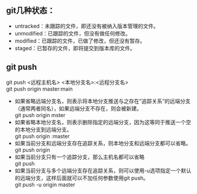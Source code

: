 ## git几种状态：  
- untracked：未跟踪的文件，即还没有被纳入版本管理的文件。  
- unmodified：已跟踪的文件，但没有做任何修改。  
- modified：已跟踪的文件，已做了修改，但还没有暂存。  
- staged：已暂存的文件，即将提交到版本库的文件。  

## git push  
git push <远程主机名> <本地分支名>:<远程分支名>  
git push origin master:main
- 如果省略远端分支名，则表示将本地分支推送与之存在“追踪关系”的远端分支（通常两者同名），如果远端分支不存在，则会被新建。  
git push origin mster  
- 如果省略本地分支名，则表示删除指定的远端分支，因为这等同于推送一个空的本地分支到远端分支。  
git push origin :master  
- 如果当前分支和远端分支存在追踪关系，则本地分支和远端分支都可以省略。  
git push origin  
- 如果当前分支只有一个追踪分支，那么主机名都可以省略  
git push  
- 如果当前分支与多个远端分支存在追踪关系，则可以使用-u选项指定一个默认的远端分支，这样后面就可以不加任何参数使用git push。  
git push -u origin master  
